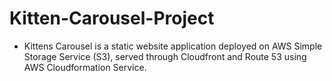 # Kitten-Carousel-Project

-  Kittens Carousel is a static website application deployed on AWS Simple Storage Service (S3), served through Cloudfront and Route 53 using AWS Cloudformation Service.
